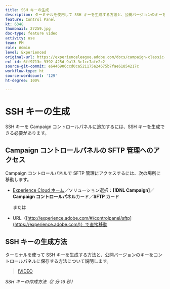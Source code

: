 ```yaml
---
title: SSH キーの生成
description: ターミナルを使用して SSH キーを生成する方法と、公開バージョンのキーをコントロールパネルに保存する方法について説明します。
feature: Control Panel
kt: 6348
thumbnail: 27259.jpg
doc-type: feature video
activity: use
team: PM
role: Admin
level: Experienced
original-url: https://experienceleague.adobe.com/docs/campaign-classic-learn/tutorials/administrating/control-panel-acc/generate-ssh-key.html
exl-id: 6ff9713c-9392-425d-9a13-3c1cc7afe2c2
source-git-commit: e6446906ccd0ca521175a24675b7fae61854217c
workflow-type: ht
source-wordcount: '129'
ht-degree: 100%

---
```


# SSH キーの生成

SSH キーを Campaign コントロールパネルに追加するには、SSH キーを生成できる必要があります。

## Campaign コントロールパネルの SFTP 管理へのアクセス

Campaign コントロールパネルで SFTP 管理にアクセスするには、次の場所に移動します。

* [Experience Cloud ホーム](https://experience.adobe.com/#/home)／ソリューション選択：**[!DNL Campaign]**／**Campaign コントロールパネル**&#x200B;カード／**SFTP** カード

   または
* URL（[http://experience.adobe.com/#/controlpanel/sftp](https://experience.adobe.com/)）で直接移動

## SSH キーの生成方法

ターミナルを使って SSH キーを生成する方法と、公開バージョンのキーをコントロールパネルに保存する方法について説明します。

>[!VIDEO](https://video.tv.adobe.com/v/27259?quality=12)

*SSH キーの作成方法（2 分 16 秒）*
